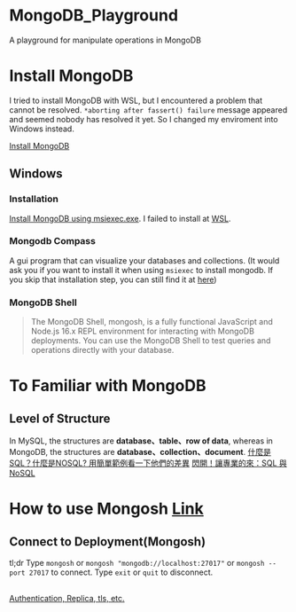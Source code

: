 # MongoDB_Playground
A playground for manipulate operations in MongoDB

# Install MongoDB

I tried to install MongoDB with WSL, but I encountered a problem that cannot be resolved. ```*aborting after fassert() failure``` message appeared and seemed nobody has resolved it yet. So I changed my enviroment into Windows instead.

[Install MongoDB](https://www.mongodb.com/docs/manual/installation/)

## Windows
### Installation
[Install MongoDB using msiexec.exe](https://www.mongodb.com/docs/manual/tutorial/install-mongodb-on-windows-unattended/).
I failed to install at [WSL](https://docs.microsoft.com/zh-tw/windows/wsl/tutorials/wsl-database#install-mongodb).
### Mongodb Compass
A gui program that can visualize your databases and collections. (It would ask you if you want to install it when using ```msiexec``` to install mongodb. If you skip that installation step, you can still find it at [here](https://www.mongodb.com/docs/compass/master/))
### MongoDB Shell
> The MongoDB Shell, mongosh, is a fully functional JavaScript and Node.js 16.x REPL environment for interacting with MongoDB deployments. You can use the MongoDB Shell to test queries and operations directly with your database.

# To Familiar with MongoDB

## Level of Structure
In MySQL, the structures are **database、table、row of data**, whereas in MongoDB, the structures are **database、collection、document**.
[什麼是SQL？什麼是NOSQL? 用簡單範例看一下他們的差異](https://www.codegym.tech/blog/sql-vs-nosql)
[閃開！讓專業的來：SQL 與 NoSQL](https://ithelp.ithome.com.tw/articles/10187443)


# How to use Mongosh [Link](https://www.mongodb.com/docs/mongodb-shell/run-commands/)

## Connect to Deployment(Mongosh)
tl;dr
Type `mongosh` or `mongosh "mongodb://localhost:27017"` or `mongosh --port 27017` to connect.
Type `exit` or `quit` to disconnect.

## 

[Authentication, Replica, tls, etc.](https://www.mongodb.com/docs/mongodb-shell/connect/#std-label-mdb-shell-connect)

## 

